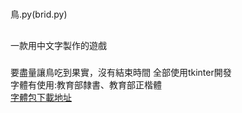 #
鳥.py(brid.py)

##
一款用中文字製作的遊戲
###
要盡量讓鳥吃到果實，沒有結束時間
全部使用tkinter開發  
字體有使用:教育部隸書、教育部正楷體  
[字體包下載地址](https://language.moe.gov.tw/result.aspx?classify_sn=23&subclassify_sn=436)
